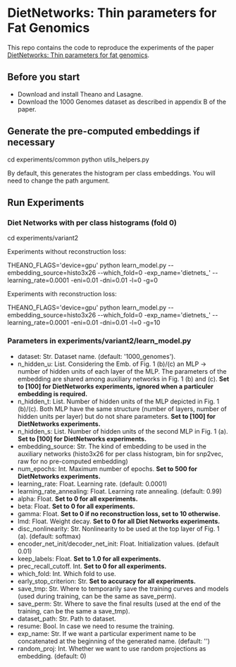 # DietNetworks: Thin parameters for Fat Genomics

This repo contains the code to reproduce the experiments of the paper [DietNetworks: Thin parameters for fat genomics](https://arxiv.org/abs/1611.09340).

## Before you start

- Download and install Theano and Lasagne.
- Download the 1000 Genomes dataset as described in appendix B of the paper.

## Generate the pre-computed embeddings if necessary

cd experiments/common
python utils_helpers.py 

By default, this generates the histogram per class embeddings. You will need to change the path argument.

## Run Experiments

### Diet Networks with per class histograms (fold 0)

cd experiments/variant2

Experiments without reconstruction loss:

THEANO_FLAGS='device=gpu' python learn_model.py --embedding_source=histo3x26 --which_fold=0 -exp_name='dietnets_' --learning_rate=0.0001 -eni=0.01 -dni=0.01 -l=0 -g=0

Experiments with reconstruction loss:

THEANO_FLAGS='device=gpu' python learn_model.py --embedding_source=histo3x26 --which_fold=0 -exp_name='dietnets_' --learning_rate=0.0001 -eni=0.01 -dni=0.01 -l=0 -g=10


### Parameters in experiments/variant2/learn_model.py
- dataset: Str. Dataset name. (default: '1000_genomes').
- n_hidden_u: List. Considering the Emb. of Fig. 1 (b)/(c) an MLP -> number of hidden units of each layer of the MLP. The parameters of the embedding are shared among auxiliary networks in Fig. 1 (b) and (c). **Set to [100] for DietNetworks experiments, ignored when a particuler embedding is required.**
- n_hidden_t: List. Number of hidden units of the MLP depicted in Fig. 1 (b)/(c). Both MLP have the same structure (number of layers, number of hidden units per layer) but do not share parameters. **Set to [100] for DietNetworks experiments.**
- n_hidden_s: List. Number of hidden units of the second MLP in Fig. 1 (a). **Set to [100] for DietNetworks experiments.**
- embedding_source: Str. The kind of embedding to be used in the auxiliary networks (histo3x26 for per class histogram, bin for snp2vec, raw for no pre-computed embedding)
- num_epochs: Int. Maximum number of epochs. **Set to 500 for DietNetworks experiments.**
- learning_rate: Float. Learning rate. (default: 0.0001)
- learning_rate_annealing: Float. Learning rate annealing. (default: 0.99)
- alpha: Float. **Set to 0 for all experiments.**
- beta: Float. **Set to 0 for all experiments.**
- gamma: Float. **Set to 0 if no reconstruction loss, set to 10 otherwise.**
- lmd: Float. Weight decay. **Set to 0 for all Diet Networks experiments.**
- disc_nonlinearity: Str. Nonlinearity to be used at the top layer of Fig. 1 (a). (default: softmax)
- encoder_net_init/decoder_net_init: Float. Initialization values. (default 0.01)
- keep_labels: Float. **Set to 1.0 for all experiments.**
- prec_recall_cutoff. Int. **Set to 0 for all experiments.**
- which_fold: Int. Which fold to use.
- early_stop_criterion: Str. **Set to accuracy for all experiments.**
- save_tmp: Str. Where to temporarily save the training curves and models (used during training, can be the same as save_perm).
- save_perm: Str. Where to save the final results (used at the end of the training, can be the same a save_tmp).
- dataset_path: Str. Path to dataset.
- resume: Bool. In case we need to resume the training.
- exp_name: Str. If we want a particular experiment name to be concatenated at the beginning of the generated name. (default: '')
- random_proj: Int. Whether we want to use random projections as embedding. (default: 0)
